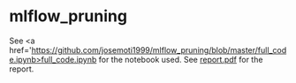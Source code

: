 # mlflow_pruning
See <a href='https://github.com/josemoti1999/mlflow_pruning/blob/master/full_code.ipynb>full_code.ipynb</a> for the notebook used. 
See <a href='https://github.com/josemoti1999/mlflow_pruning/blob/master/CE17B118_report.pdf'>report.pdf</a> for the report.
